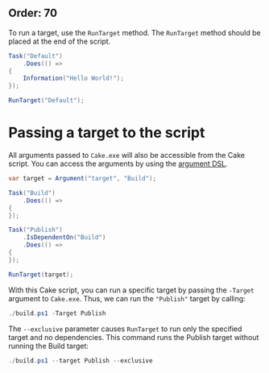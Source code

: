 Order: 70
---

To run a target, use the `RunTarget` method. The `RunTarget` method should be placed at the end of the script.

```csharp
Task("Default")
    .Does(() =>
{
    Information("Hello World!");
});

RunTarget("Default");
```

# Passing a target to the script

All arguments passed to `Cake.exe` will also be accessible from the Cake script. You can access the arguments by using the [argument DSL](/dsl/#arguments).

```csharp
var target = Argument("target", "Build");

Task("Build")
    .Does(() =>
{
});

Task("Publish")
    .IsDependentOn("Build")
    .Does(() =>
{
});

RunTarget(target);
```

With this Cake script, you can run a specific target by passing the `-Target` argument to `Cake.exe`. Thus, we can run the `"Publish"` target by calling:

```powershell
./build.ps1 -Target Publish
```

The `--exclusive` parameter causes `RunTarget` to run only the specified target and no dependencies. This command runs the Publish target without running the Build target:

```powershell
./build.ps1 --target Publish --exclusive
```
